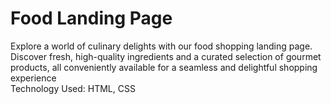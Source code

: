 # Food Landing Page
Explore a world of culinary delights with our food shopping landing page. Discover fresh, high-quality ingredients and a curated selection of gourmet products, all conveniently available for a seamless and delightful shopping experience<br>
Technology Used: HTML, CSS<br>
